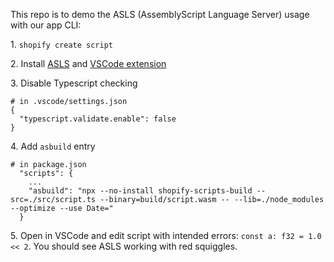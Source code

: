 This repo is to demo the ASLS (AssemblyScript Language Server) usage with our app CLI:

1\. `shopify create script`

2\. Install [ASLS](https://github.com/saulecabrera/asls) and [VSCode extension](https://marketplace.visualstudio.com/items?itemName=saulecabrera.asls)

3\. Disable Typescript checking

```
# in .vscode/settings.json
{
  "typescript.validate.enable": false
}
```

4\. Add `asbuild` entry

```
# in package.json
  "scripts": {
    ...
    "asbuild": "npx --no-install shopify-scripts-build --src=./src/script.ts --binary=build/script.wasm -- --lib=./node_modules --optimize --use Date="
  }
```

5\. Open in VSCode and edit script with intended errors: `const a: f32 = 1.0 << 2`. You should see
ASLS working with red squiggles.
